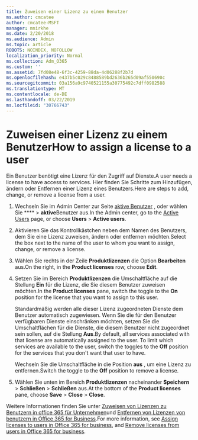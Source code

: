 ```yaml
---
title: Zuweisen einer Lizenz zu einem Benutzer
ms.author: cmcatee
author: cmcatee-MSFT
manager: mnirkhe
ms.date: 2/20/2018
ms.audience: Admin
ms.topic: article
ROBOTS: NOINDEX, NOFOLLOW
localization_priority: Normal
ms.collection: Adm_O365
ms.custom: ''
ms.assetid: 7fd08e48-6f3c-4259-88da-4d06288f2b7d
ms.openlocfilehash: e437b5c029c8488589bd2636b265d09af550690c
ms.sourcegitcommit: 03a156a9c9740521155a30775492c7dff0982588
ms.translationtype: MT
ms.contentlocale: de-DE
ms.lasthandoff: 03/22/2019
ms.locfileid: "30766743"
---
```

# <a name="how-to-assign-a-license-to-a-user"></a><span data-ttu-id="b7801-102">Zuweisen einer Lizenz zu einem Benutzer</span><span class="sxs-lookup"><span data-stu-id="b7801-102">How to assign a license to a user</span></span>

<span data-ttu-id="b7801-103">Ein Benutzer benötigt eine Lizenz für den Zugriff auf Dienste.</span><span class="sxs-lookup"><span data-stu-id="b7801-103">A user needs a license to have access to services.</span></span> <span data-ttu-id="b7801-104">Hier finden Sie Schritte zum Hinzufügen, ändern oder Entfernen einer Lizenz eines Benutzers.</span><span class="sxs-lookup"><span data-stu-id="b7801-104">Here are steps to add, change, or remove a license from a user.</span></span>
  
1. <span data-ttu-id="b7801-105">Wechseln Sie im Admin Center zur Seite [aktive Benutzer](https://go.microsoft.com/fwlink/p/?linkid=834822) , oder wählen Sie \*\*\*\* \> **aktive**Benutzer aus.</span><span class="sxs-lookup"><span data-stu-id="b7801-105">In the Admin center, go to the [Active Users](https://go.microsoft.com/fwlink/p/?linkid=834822) page, or choose **Users** \> **Active users**.</span></span>
    
2. <span data-ttu-id="b7801-106">Aktivieren Sie das Kontrollkästchen neben dem Namen des Benutzers, dem Sie eine Lizenz zuweisen, ändern oder entfernen möchten.</span><span class="sxs-lookup"><span data-stu-id="b7801-106">Select the box next to the name of the user to whom you want to assign, change, or remove a license.</span></span>
    
3. <span data-ttu-id="b7801-107">Wählen Sie rechts in der Zeile **Produktlizenzen** die Option **Bearbeiten** aus.</span><span class="sxs-lookup"><span data-stu-id="b7801-107">On the right, in the **Product licenses** row, choose **Edit**.</span></span>
    
4. <span data-ttu-id="b7801-108">Setzen Sie im Bereich **Produktlizenzen** die Umschaltfläche auf die Stellung **Ein** für die Lizenz, die Sie diesem Benutzer zuweisen möchten.</span><span class="sxs-lookup"><span data-stu-id="b7801-108">In the **Product licenses** pane, switch the toggle to the **On** position for the license that you want to assign to this user.</span></span> 
    
    <span data-ttu-id="b7801-p102">Standardmäßig werden alle dieser Lizenz zugeordneten Dienste dem Benutzer automatisch zugewiesen. Wenn Sie die für den Benutzer verfügbaren Dienste einschränken möchten, setzen Sie die Umschaltflächen für die Dienste, die diesem Benutzer nicht zugeordnet sein sollen, auf die Stellung **Aus**.</span><span class="sxs-lookup"><span data-stu-id="b7801-p102">By default, all services associated with that license are automatically assigned to the user. To limit which services are available to the user, switch the toggles to the **Off** position for the services that you don't want that user to have.</span></span> 
    
    <span data-ttu-id="b7801-111">Wechseln Sie die Umschaltfläche in die Position **aus** , um eine Lizenz zu entfernen.</span><span class="sxs-lookup"><span data-stu-id="b7801-111">Switch the toggle to the **Off** position to remove a license.</span></span> 
    
5. <span data-ttu-id="b7801-112">Wählen Sie unten im Bereich **Produktlizenzen** nacheinander **Speichern** \> **Schließen** \> **Schließen** aus.</span><span class="sxs-lookup"><span data-stu-id="b7801-112">At the bottom of the **Product licenses** pane, choose **Save** \> **Close** \> **Close**.</span></span>
    
<span data-ttu-id="b7801-113">Weitere Informationen finden Sie unter [Zuweisen von Lizenzen zu Benutzern in office 365 für Unternehmen](https://support.office.com/article/997596b5-4173-4627-b915-36abac6786dc)und [Entfernen von Lizenzen von benutzern in Office 365 for Business](https://support.office.com/article/9b497c85-d0a4-4735-80fa-d3565bc05bd1).</span><span class="sxs-lookup"><span data-stu-id="b7801-113">For more information, see [Assign licenses to users in Office 365 for business](https://support.office.com/article/997596b5-4173-4627-b915-36abac6786dc), and [Remove licenses from users in Office 365 for business](https://support.office.com/article/9b497c85-d0a4-4735-80fa-d3565bc05bd1).</span></span>
  


